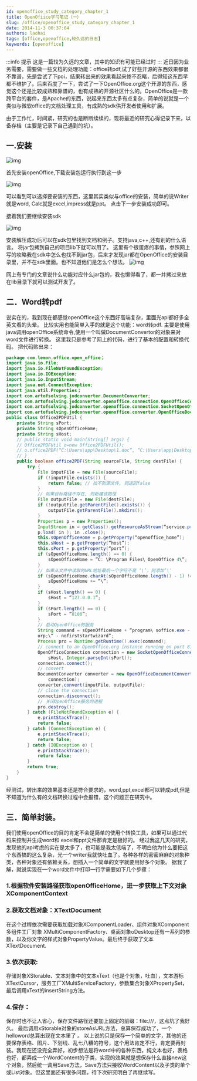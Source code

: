 ```yaml
---
id: openoffice_study_category_chapter_1
title: OpenOfiice学习笔记（一）
slug: /office/openoffice_study_category_chapter_1
date: 2014-11-3 00:37:04
authors: laohai
tags: [office,openoffice,较久远的日志]
keywords: [openoffice]
---
```

:::info 提示
这是一篇较为久远的文章，其中的知识有可能已经过时
:::
近日因为业务需要，需要做一些文档的处理功能：office转pdf,试了好些开源的东西效果都很不靠谱，先是尝试了下poi，结果转出来的效果看起来惨不忍睹，后得知这东西早都不维护了。后来百度了一下，尝试了一下OpenOffice.org这个开源的东西，感觉这个还是比较成熟和靠谱的，也有成熟的开源社区什么的。OpenOffice是一款跨平台的套件，是Apache的东西，说起来东西太多有点复杂，简单的说就是一个类似与微软office的文档处理工具，有成熟的sdk供开发者使用和扩展。

由于工作忙，时间紧，研究的也是断断续续的，现将最近的研究心得记录下来，以备存档（主要是记录下自己遇到的坑）。
## 一.安装

![img](https://gcore.jsdelivr.net/gh/haihhhhh/myresource@master/img/202404230018905.jpeg)

首先安装openOffice,下载安装包运行执行到这一步

![img](https://gcore.jsdelivr.net/gh/haihhhhh/myresource@master/img/202404230018557.jpeg)

可以看到可以选择要安装的东西，这里其实类似与office的安装，简单的说Writer就是word,
Calc就是excel,impress就是ppt。
点击下一步安装成功即可。

接着我们要继续安装sdk

![img](https://gcore.jsdelivr.net/gh/haihhhhh/myresource@master/img/202404230021665.jpeg)

安装解压成功后可以在sdk包里找到文档和例子。支持java,c++,还有别的什么语言。
将jar包拷到自己的项目lib下就可以用了。
这里有个很蛋疼的事情，参照网上写的攻略我在sdk中怎么也找不到jar包，后来才发现jar都在OpenOffice的安装目录里，并不在sdk里面。也不知道他们是怎么个想法。
![img](https://gcore.jsdelivr.net/gh/haihhhhh/myresource@master/img/202404230022586.jpeg)

网上有专门的文章说什么功能对应什么jar包的，我也懒得看了，都一并拷过来放在lib目录下就可以测试开发了。

## 二．Word转pdf

说实在的，我到现在都感觉openOffice这个东西好高端复杂，里面光api都好多全英文看的头晕。
比较实用也能简单入手的就是这个功能：word转pdf.
主要是使用java调用openOffice系统命令,使用一个叫做DocumentConvertor的对象来对word文件进行转换。
这里我只是参考了网上的代码，进行了基本的配置和转换代码。
把代码贴出来：



~~~java
package com.lemon.office.open_office；
import java.io.File;
import java.io.FileNotFoundException;
import java.io.IOException;
import java.io.InputStream;
import java.net.ConnectException;
import java.util.Properties；
import com.artofsolving.jodconverter.DocumentConverter;
import com.artofsolving.jodconverter.openoffice.connection.OpenOfficeConnection;
import com.artofsolving.jodconverter.openoffice.connection.SocketOpenOfficeConnection;
import com.artofsolving.jodconverter.openoffice.converter.OpenOfficeDocumentConverter;
public class Office2PDFUtil {
    private String sPort;
    private String sOpenOfficeHome;
    private String sHost;
    // public static void main(String[] args) {
    // Office2PDFUtil o=new Office2PDFUtil();
    // o.office2PDF(“C:\Users\app\Desktop\1.doc”, “C:\Users\app\Desktop\1.pdf”);
    // }
    public boolean office2PDF(String sourceFile, String destFile) {
        try {
            File inputFile = new File(sourceFile);
            if (!inputFile.exists()) {
                return false; // 找不到源文件, 则返回false
            }
            // 如果目标路径不存在, 则新建该路径
            File outputFile = new File(destFile);
            if (!outputFile.getParentFile().exists()) {
                outputFile.getParentFile().mkdirs();
            }
            Properties p = new Properties();
            InputStream in = getClass().getResourceAsStream(“service.properties”);
            p.load( in ); in .close();
            this.sOpenOfficeHome = p.getProperty(“openoffice_home”);
            this.sHost = p.getProperty(“host”);
            this.sPort = p.getProperty(“port”);
            if (sOpenOfficeHome.length() == 0) {
                sOpenOfficeHome = ”C: \Program Files\ OpenOffice 4\”;
            }
            // 如果从文件中读取的URL地址最后一个字符不是 ‘\’，则添加’\’
            if (sOpenOfficeHome.charAt(sOpenOfficeHome.length() - 1) != ‘\’) {
                sOpenOfficeHome += “\”;
            }
            if (sHost.length() == 0) {
                sHost = ”127.0.0.1”;
            }
            if (sPort.length() == 0) {
                sPort = ”8100”;
            }
            // 启动OpenOffice的服务
            String command = sOpenOfficeHome + “program\ soffice.exe - headless - accept = \”socket, host = ”+sHost + ”, port = ”+sPort + ”;
            urp;\” - nofirststartwizard”;
            Process pro = Runtime.getRuntime().exec(command);
            // connect to an OpenOffice.org instance running on port 8100
            OpenOfficeConnection connection = new SocketOpenOfficeConnection(
                sHost, Integer.parseInt(sPort));
            connection.connect();
            // convert
            DocumentConverter converter = new OpenOfficeDocumentConverter(
                connection);
            converter.convert(inputFile, outputFile);
            // close the connection
            connection.disconnect();
            // 关闭OpenOffice服务的进程
            pro.destroy();
        } catch (FileNotFoundException e) {
            e.printStackTrace();
            return false;
        } catch (ConnectException e) {
            e.printStackTrace();
            return false;
        } catch (IOException e) {
            e.printStackTrace();
            return false;
        }
        return true;
    }
}

~~~

经测试，转出来的效果基本还是符合要求的，word,ppt,excel都可以转成pdf,但是不知道为什么有的文档转换过程中会报错，这个问题正在研究中。

## 三．简单封装。

我们使用openOffice的目的肯定不会是简单的使用个转换工具，如果可以通过代码来控制并生成word和 excel和ppt文件那肯定是极好的。
经过我这几天的研究，发现他的api考虑的实在是太多了，也可能是我太低端了，不明白他为什么要把这个东西搞的这么复杂，光一个writer我就快吐血了。各种各样的密密麻麻的对象种类，各种对象还有依赖关系，想插入一个简单的文字就要用好多个对象。
据我了解，就说实现在一个word文件中打印一行字需要如下几个步骤：
### 1.根据软件安装路径获取openOfficeHome，进一步获取上下文对象XComponentContext
### 2.获取文档对象：XTextDocument
在这个过程依次需要获取加载对象XComponentLoader、组件对象XComponent
多组件工厂对象 XMultiComponentFactory、桌面对象oDesktop还有一系列的参数，以及你文字的样式对象PropertyValue。最后终于获取了文本XTextDocument.
### 3.依次获取:
存储对象XStorable、文本对象中的文本xText（也是个对象，吐血），文本游标XTextCursor，服务工厂XMultiServiceFactory，参数集合对象XPropertySet，最后调用xText的insertString方法。
### 4.保存：
保存时也不让人省心，保存文件路径还要加上固定的前缀：file:///，这点坑了我好久。
最后调用xStorable对象的storeAsURL方法，总算保存成功了，一个helloword总算出现在文本里了 。
以上说的只是保存一个简单的文字，其他的还要保存表格、图片、下划线、乱七八糟的符号，这个用法肯定不行，肯定要再封装。我现在还没完全弄好，初步想法是将word中的各种东西，纯文本也好，表格也好，都弄成一个WordContent的子类，实现的效果就是想保存什么直接new这个对象，然后统一调用Save方法，Save方法只接收WordContent以及子类的单个或List对象。但这里面还有很多问题，待下次研究明白了再继续写。

